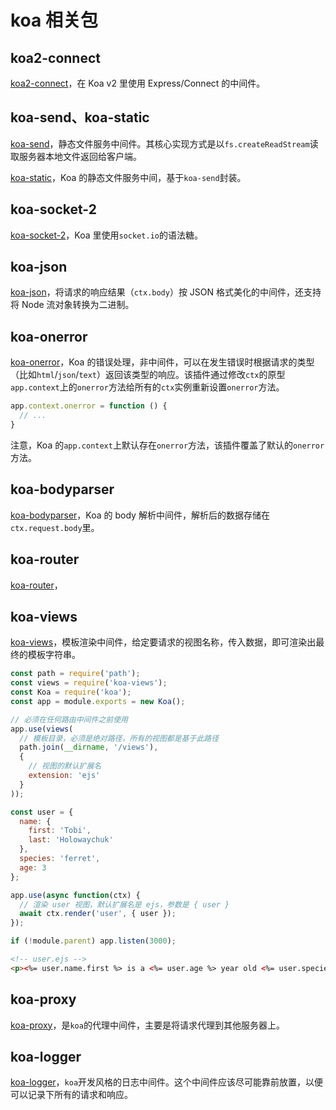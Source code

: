 # koa 相关包

## koa2-connect

[koa2-connect](https://github.com/cyrilluce/koa2-connect)，在 Koa v2 里使用 Express/Connect 的中间件。

## koa-send、koa-static

[koa-send](https://github.com/koajs/send)，静态文件服务中间件。其核心实现方式是以`fs.createReadStream`读取服务器本地文件返回给客户端。

[koa-static](https://github.com/koajs/static)，Koa 的静态文件服务中间，基于`koa-send`封装。

## koa-socket-2

[koa-socket-2](https://github.com/ambelovsky/koa-socket-2)，Koa 里使用`socket.io`的语法糖。

## koa-json

[koa-json](https://github.com/koajs/json)，将请求的响应结果（`ctx.body`）按 JSON 格式美化的中间件，还支持将 Node 流对象转换为二进制。

## koa-onerror

[koa-onerror](https://github.com/koajs/onerror)，Koa 的错误处理，非中间件，可以在发生错误时根据请求的类型（比如`html`/`json`/`text`）返回该类型的响应。该插件通过修改`ctx`的原型`app.context`上的`onerror`方法给所有的`ctx`实例重新设置`onerror`方法。

```js
app.context.onerror = function () {
  // ...
}
```

注意，Koa 的`app.context`上默认存在`onerror`方法，该插件覆盖了默认的`onerror`方法。

## koa-bodyparser

[koa-bodyparser](https://github.com/koajs/bodyparser)，Koa 的 body 解析中间件，解析后的数据存储在`ctx.request.body`里。

## koa-router

[koa-router](https://github.com/ZijianHe/koa-router)，

## koa-views

[koa-views](https://github.com/queckezz/koa-views)，模板渲染中间件，给定要请求的视图名称，传入数据，即可渲染出最终的模板字符串。

```js
const path = require('path');
const views = require('koa-views');
const Koa = require('koa');
const app = module.exports = new Koa();

// 必须在任何路由中间件之前使用
app.use(views(
  // 模板目录，必须是绝对路径，所有的视图都是基于此路径
  path.join(__dirname, '/views'),
  {
    // 视图的默认扩展名
    extension: 'ejs'
  }
));

const user = {
  name: {
    first: 'Tobi',
    last: 'Holowaychuk'
  },
  species: 'ferret',
  age: 3
};

app.use(async function(ctx) {
  // 渲染 user 视图，默认扩展名是 ejs，参数是 { user }
  await ctx.render('user', { user });
});

if (!module.parent) app.listen(3000);
```

```html
<!-- user.ejs -->
<p><%= user.name.first %> is a <%= user.age %> year old <%= user.species %>.</p>
```

## koa-proxy

[koa-proxy](https://github.com/popomore/koa-proxy)，是`koa`的代理中间件，主要是将请求代理到其他服务器上。

## koa-logger

[koa-logger](https://github.com/koajs/logger)，`koa`开发风格的日志中间件。这个中间件应该尽可能靠前放置，以便可以记录下所有的请求和响应。
